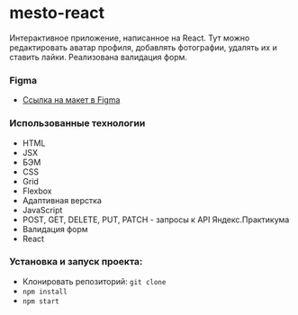 # mesto-react
Интерактивное приложение, написанное на React. Тут можно редактировать аватар профиля, добавлять фотографии, удалять их и ставить лайки. Реализована валидация форм.

### Figma

* [Ссылка на макет в Figma](https://www.figma.com/file/2cn9N9jSkmxD84oJik7xL7/JavaScript.-Sprint-4?node-id=0%3A1)

### Использованные технологии
* HTML
* JSX
* БЭМ
* CSS
* Grid
* Flexbox
* Адаптивная верстка
* JavaScript
* POST, GET, DELETE, PUT, PATCH - запросы к API Яндекс.Практикума
* Валидация форм
* React

### Установка и запуск проекта:
- Клонировать репозиторий: `git clone `
- `npm install`
- `npm start`